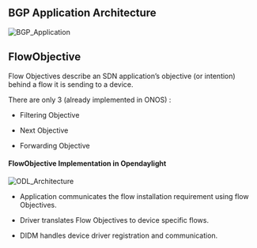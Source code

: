 

## BGP Application Architecture

![BGP_Application](https://github.com/onfsdn/atrium-docs/blob/master/16A/ODL/pics/bgp_app.png)

## FlowObjective

Flow Objectives describe an SDN application’s objective (or intention) behind a flow it is sending to a device.

There are only 3 (already implemented in ONOS) :

* Filtering Objective

* Next Objective

* Forwarding Objective


#### FlowObjective Implementation in Opendaylight

![ODL_Architecture](https://github.com/onfsdn/atrium-docs/blob/master/16A/ODL/pics/ODL_ARCH_FO.png)


* Application communicates the flow installation requirement using flow Objectives.

* Driver translates Flow Objectives to device specific flows.

* DIDM handles device driver registration and communication.
